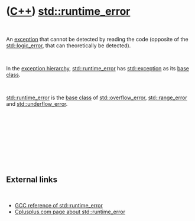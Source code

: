 



 

 

 

 

 

([C++](Cpp.md)) [std::runtime\_error](CppRuntime_error.md)
============================================================

 

An [exception](CppException.md) that cannot be detected by reading the
code (opposite of the [std::logic\_error](CppLogic_error.md), that can
theoretically be detected).

 

In the [exception hierarchy](CppExceptionHierarchy.md),
[std::runtime\_error](CppRuntime_error.md) has
[std::exception](CppException.md) as its [base
class](CppBaseClass.md).

 

[std::runtime\_error](CppRuntime_error.md) is the [base
class](CppBaseClass.md) of
[std::overflow\_error](CppOverflow_error.md),
[std::range\_error](CppRange_error.md) and
[std::underflow\_error](CppUnderflow_error.md).

 

 

 

 

 

External links
--------------

 

-   [GCC reference of
    std::runtime\_error](http://gcc.gnu.org/onlinedocs/libstdc++/libstdc++-html-USERS-3.4/classstd_1_1runtime__error.html)
-   [Cplusplus.com page about
    std::runtime\_error](http://www.cplusplus.com/reference/std/stdexcept/runtime_error/)

 

 

 

 

 





 



